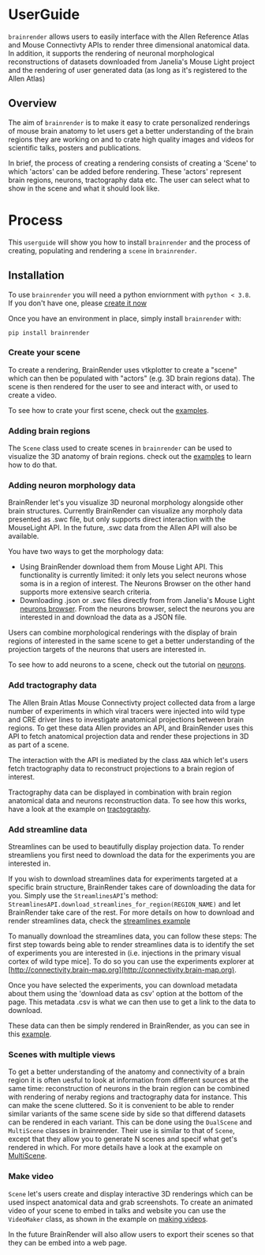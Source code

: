 # UserGuide
`brainrender` allows users to easily interface with the Allen Reference Atlas and Mouse Connectivty APIs to render three dimensional anatomical data. 
In addition, it supports the rendering of neuronal morphological reconstructions of datasets downloaded from Janelia's Mouse Light project and the rendering of user generated data (as long as it's registered to the Allen Atlas)


## Overview
The aim of `brainrender` is to make it easy to crate personalized renderings of mouse brain anatomy to let users get a better understanding of the brain regions they are working on and to crate high quality images and videos for scientific talks, posters and publications. 

In brief, the process of creating a rendering consists of creating a 'Scene' to which 'actors' can be added before rendering. 
These 'actors' represent brain regions, neurons, tractography data etc. 
The user can select what to show in the scene and what it should look like. 


# Process
This `userguide` will show you how to install `brainrender` and the process of creating, populating and rendering a `scene` in `brainrender`.

## Installation
To use `brainrender` you will need a python enviornment with `python < 3.8`. If you don't have one, please [create it now](https://docs.conda.io/projects/conda/en/latest/user-guide/tasks/manage-environments.html)

Once you have an environment in place, simply install `brainrender` with:
```
pip install brainrender
```


### Create your scene
To create a rendering, BrainRender uses vtkplotter to create a "scene" which can then be populated with "actors" (e.g. 3D brain regions data). The scene is then rendered for the user to see and interact with, or used to create a video. 

To see how to crate your first scene, check out the [examples](../Examples).

### Adding brain regions
The `Scene` class used to create scenes in `brainrender` can be used to visualize the 3D anatomy of brain regions. 
check out the  [examples](../Examples) to learn how to do that.

### Adding neuron morphology data
BrainRender let's you visualize 3D neuronal morphology alongside other brain structures. Currently BrainRender can visualize any morpholy data presented as .swc file, but only supports direct interaction with the MouseLight API. In the future, .swc data from the Allen API will also be available. 

You have two ways to get the morphology data:
* Using BrainRender download them from Mouse Light API. This functionality is currently limited: it only lets you select neurons whose soma is in a region of interest. The Neurons Browser on the other hand supports more extensive search criteria. 
* Downloading .json or .swc files directly from  from Janelia's Mouse Light [neurons browser](http://ml-neuronbrowser.janelia.org). 
From the neurons browser, select the neurons you are interested in and download the data as a JSON file. 

Users can combine morphological renderings with the display of brain regions of interested in the same scene to get a better understanding of the projection targets of the neurons that users are interested in. 

To see how to add neurons to a scene, check out the tutorial on [neurons](../Examples/Neurons.ipynb).

### Add tractography data 
The Allen Brain Atlas Mouse Connectivty project collected data from a large number of experiments in which viral tracers were injected into wild type and CRE driver lines to investigate anatomical projections between brain regions. 
To get these data Allen provides an API, and BrainRender uses this API to fetch anatomical projection data and render these projections in 3D as part of a scene. 

The interaction with the API is mediated by the class `ABA` which let's users fetch tractography data to reconstruct projections to a brain region of interest. 

Tractography data can be displayed in combination with brain region anatomical data and neurons reconstruction data. 
To see how this works, have a look at the example on [tractography](../Examples/Tractography.ipynb).

### Add streamline data
Streamlines can be used to beautifully display projection data. To render streamliens you first need to download the data for the experiments you are interested in. 

If you wish to download streamlines data for experiments targeted at a specific brain structure, BrainRender takes care of downloading the data for you. Simply use the `StreamlinesAPI`'s method: `StreamlinesAPI.download_streamlines_for_region(REGION_NAME)` and let BrainRender take care of the rest. For more details on how to download and render streamlines data, check the [streamlines example](../Examples/Streamlines.ipynb)

To manually download the streamlines data, you can follow these steps:
The first step towards being able to render streamlines data is to identify the set of experiments you are interested in 
(i.e. injections in the primary visual cortex of wild type mice]. 
To do so you can use the experiments explorer at [http://connectivity.brain-map.org](http://connectivity.brain-map.org).

Once you have selected the experiments, you can download metadata about them using the 'download data as csv' option at the bottom of the page. 
This metadata .csv is what we can then use to get a link to the data to download. 

These data can then be simply rendered in BrainRender, as you can see in this [example](../Examples/Streamlines.ipynb).

### Scenes with multiple views
To get a better understanding of the anatomy and connectivity of a brain region it is often uesful to look at information from different sources at the same time: reconstruction of neurons in the brain region can be combined with rendering of neraby regions and tractography data for instance. 
This can make the scene cluttered. 
So it is convenient to be able to render similar variants of the same scene side by side so that differend datasets can be rendered in each variant. 
This can be done using the `DualScene` and `MultiScene` classes in brainrender. 
Their use is similar to that of `Scene`, except that they allow you to generate N scenes and specif what get's rendered in which. 
For more details have a look at the example on [MultiScene](../Examples/MultiScene.ipynb).

### Make video
`Scene` let's users create and display interactive 3D renderings which can be used inspect anatomical data and grab screenshots. To create an animated video of your scene to embed in talks and website you can use the `VideoMaker` class, as shown in 
the example on [making videos](../Examples/Video.ipynb).

In the future BrainRender will also allow users to export their scenes so that they can be embed into a web page. 


